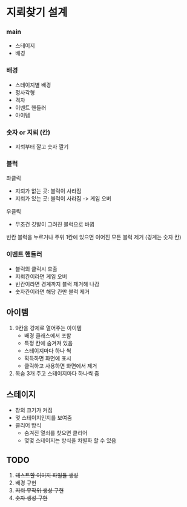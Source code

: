 # 지뢰찾기 설계

### main

- 스테이지
- 배경



### 배경

- 스테이지별 배경
- 정사각형
- 격자
- 이벤트 핸들러
- 아이템



### 숫자 or 지뢰 (칸)

- 지뢰부터 깔고 숫자 깔기



### 블럭

좌클릭

- 지뢰가 없는 곳: 블럭이 사라짐
- 지뢰가 있는 곳: 블럭이 사라짐 -> 게임 오버

우클릭

- 무조건 깃발이 그려진 블럭으로 바뀜

빈칸 블럭을 누르거나 주위 1칸에 있으면 이어진 모든 블럭 제거 (경계는 숫자 칸)



### 이벤트 핸들러

- 블럭의 클릭시 호출
- 지뢰칸이라면 게임 오버
- 빈칸이라면 경계까지 블럭 제거해 나감
- 숫자칸이라면 해당 칸만 블럭 제거



## 아이템

1. 9칸을 강제로 열어주는 아이템
   - 배경 클래스에서 포함
   - 특정 칸에 숨겨져 있음
   - 스테이지마다 하나 씩
   - 획득하면 화면에 표시
   - 클릭하고 사용하면 화면에서 제거
2. 목숨 3개 주고 스테이지마다 하나씩 줌



## 스테이지

- 창의 크기가 커짐
- 몇 스테이지인지를 보여줌
- 클리어 방식
  - 숨겨진 열쇠를 찾으면 클리어
  - 몇몇 스테이지는 방식을 차별화 할 수 있음



## TODO

1. ~~테스트할 이미지 파일들 생성~~
2. 배경 구현
3. ~~지뢰 무작위 생성 구현~~ 
4. ~~숫자 생성 구현~~

